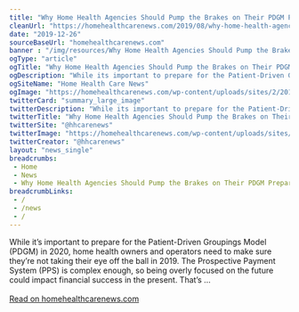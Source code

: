 ```yaml
--- 
title: "Why Home Health Agencies Should Pump the Brakes on Their PDGM Preparation"
cleanUrl: "https://homehealthcarenews.com/2019/08/why-home-health-agencies-should-pump-the-brakes-on-their-pdgm-preparation/"
date: "2019-12-26"
sourceBaseUrl: "homehealthcarenews.com"
banner : "/img/resources/Why Home Health Agencies Should Pump the Brakes on Their PDGM Preparation.png"
ogType: "article"
ogTitle: "Why Home Health Agencies Should Pump the Brakes on Their PDGM Preparation - Home Health Care News"
ogDescription: "While its important to prepare for the Patient-Driven Groupings Model (PDGM) in 2020, home health owners and operators need to make sure theyre not taking their eye off the ball in 2019. The Prospective Payment System (PPS) is complex enough, so being overly focused on the future could impact financial success in the present. Thats "
ogSiteName: "Home Health Care News"
ogImage: "https://homehealthcarenews.com/wp-content/uploads/sites/2/2019/03/HHCN-Facebook-Share-Size.jpg"
twitterCard: "summary_large_image"
twitterDescription: "While its important to prepare for the Patient-Driven Groupings Model (PDGM) in 2020, home health owners and operators need to make sure theyre not taking their eye off the ball in 2019. The Prospective Payment System (PPS) is complex enough, so being overly focused on the future could impact financial success in the present. Thats []"
twitterTitle: "Why Home Health Agencies Should Pump the Brakes on Their PDGM Preparation - Home Health Care News"
twitterSite: "@hhcarenews"
twitterImage: "https://homehealthcarenews.com/wp-content/uploads/sites/2/2019/03/HHCN-Facebook-Share-Size.jpg"
twitterCreator: "@hhcarenews"
layout: "news_single"
breadcrumbs:
 - Home
 - News
 - Why Home Health Agencies Should Pump the Brakes on Their PDGM Preparation
breadcrumbLinks:
 - / 
 - /news
 - / 
---
```

While it’s important to prepare for the Patient-Driven Groupings Model (PDGM) in 2020, home health owners and operators need to make sure they’re not taking their eye off the ball in 2019. The Prospective Payment System (PPS) is complex enough, so being overly focused on the future could impact financial success in the present. That’s …<br><br><a target="_blank" href=https://homehealthcarenews.com/2019/08/why-home-health-agencies-should-pump-the-brakes-on-their-pdgm-preparation/>Read on homehealthcarenews.com</a>
